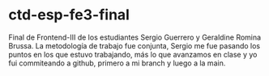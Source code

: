 # ctd-esp-fe3-final
Final de Frontend-III de los estudiantes Sergio Guerrero y Geraldine Romina Brussa.
La metodología de trabajo fue conjunta, Sergio me fue pasando los puntos en los que estuvo trabajando, más lo que avanzamos en clase y yo fui commiteando a github, primero a mi branch y luego a la main.

